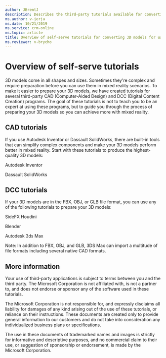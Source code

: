 ```yaml
---
author: JBrentJ
description: Describes the third-party tutorials available for converting 3D models for use with Dynamics 365 mixed reality appilcations
ms.author: v-jerja
ms.date: 10/21/2019
ms.service: crm-online
ms.topic: article
title: Overview of self-serve tutorials for converting 3D models for use with Dynamics 365 mixed reality applications
ms.reviewer: v-brycho
---
```


# Overview of self-serve tutorials

3D models come in all shapes and sizes. Sometimes they're complex and require preparation before you can use them in mixed reality scenarios. To make it easier to prepare your 3D models, we have created tutorials for several third-party CAD (Computer-Aided Design) and DCC (Digital Content Creation) programs.  The goal of these tutorials is not to teach you to be an expert at using these programs, but to guide you through the process of preparing your 3D models so you can achieve more with mixed reality. 

## CAD tutorials 

If you use Autodesk Inventor or Dassault SolidWorks, there are built-in tools that can simplify complex components and make your 3D models perform better in mixed reality. Start with these tutorials to produce the highest-quality 3D models: 

Autodesk Inventor 

Dassault SolidWorks 

## DCC tutorials 

If your 3D models are in the FBX, OBJ, or GLB file format, you can use any of the following tutorials to prepare your 3D models: 

SideFX Houdini 

Blender 

Autodesk 3ds Max  

Note: In addition to FBX, OBJ, and GLB, 3DS Max can import a multitude of file formats including several native CAD formats.

## More information  

Your use of third-party applications is subject to terms between you and the third party. The Microsoft Corporation is not affiliated with, is not a partner to, and does not endorse or sponsor any of the software used in these tutorials. 

The Microsoft Corporation is not responsible for, and expressly disclaims all liability for damages of any kind arising out of the use of these tutorials, or reliance on their instructions. These documents are created only to provide general information to our customers and do not take into consideration any individualized business plans or specifications. 

The use in these documents of trademarked names and images is strictly for informative and descriptive purposes, and no commercial claim to their use, or suggestion of sponsorship or endorsement, is made by the Microsoft Corporation. 
